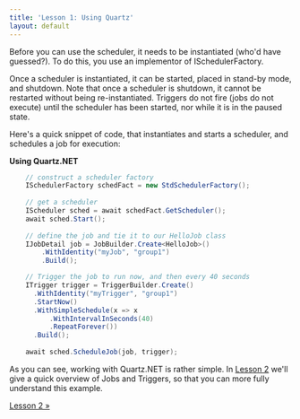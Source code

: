 ```yaml
---
title: 'Lesson 1: Using Quartz'
layout: default
---
```


Before you can use the scheduler, it needs to be instantiated (who'd have guessed?).
To do this, you use an implementor of ISchedulerFactory.

Once a scheduler is instantiated, it can be started, placed in stand-by mode, and shutdown.
Note that once a scheduler is shutdown, it cannot be restarted without being re-instantiated.
Triggers do not fire (jobs do not execute) until the scheduler has been started, nor while it is
in the paused state.

Here's a quick snippet of code, that instantiates and starts a scheduler, and schedules a job for execution:

__Using Quartz.NET__

```c#
    // construct a scheduler factory
    ISchedulerFactory schedFact = new StdSchedulerFactory();
    
    // get a scheduler
    IScheduler sched = await schedFact.GetScheduler();
    await sched.Start();
    
	// define the job and tie it to our HelloJob class
	IJobDetail job = JobBuilder.Create<HelloJob>()
		.WithIdentity("myJob", "group1")
		.Build();

	// Trigger the job to run now, and then every 40 seconds
	ITrigger trigger = TriggerBuilder.Create()
      .WithIdentity("myTrigger", "group1")
      .StartNow()
      .WithSimpleSchedule(x => x
          .WithIntervalInSeconds(40)
          .RepeatForever())
      .Build();
	  
    await sched.ScheduleJob(job, trigger);
```

As you can see, working with Quartz.NET is rather simple. In [Lesson 2](jobs-and-triggers.html) we'll give a quick overview of Jobs and Triggers, so that you can more fully understand this example.

[Lesson 2 &raquo;](jobs-and-triggers.html)
